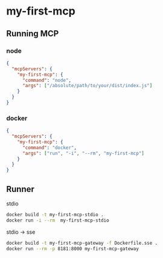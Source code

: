 # my-first-mcp

## Running MCP

### node

```json
{
  "mcpServers": {
    "my-first-mcp": {
      "command": "node",
      "args": ["/absolute/path/to/your/dist/index.js"]
    }
  }
}
```

### docker

```json
{
  "mcpServers": {
    "my-first-mcp": {
      "command": "docker",
      "args": ["run", "-i", "--rm", "my-first-mcp"]
    }
  }
}
```

## Runner

stdio

```bash
docker build -t my-first-mcp-stdio .
docker run -i --rm  my-first-mcp-stdio
```

stdio -> sse

```bash
docker build -t my-first-mcp-gateway -f Dockerfile.sse .
docker run --rm -p 8181:8000 my-first-mcp-gateway
```
